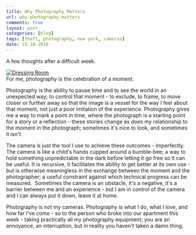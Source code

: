 ```yaml
---
title: Why Photography Matters
url: why-photography-matters
comments: true
layout: post
categories: [blog]
tags: [theft, photography, new york, cameras]
date: 15-10-2010
---
```

<p class="intro">A few thoughts after a difficult week.</p>
<a href="http://www.flickr.com/photos/paulmmay/2952355880/" title="Dressing Room by paulmmay, on Flickr"><img src="http://farm4.static.flickr.com/3253/2952355880_566f19fdc8_z.jpg" class="flickr" alt="Dressing Room" /></a><br />
For me, photography is the celebration of a moment. 

Photography is the ability to pause time and to see the world in an unexpected way; to control that moment - to exclude, to frame, to move closer or further away so that the image is a vessel for the way I feel about that moment, not just a poor imitation of the experience. Photography gives me a way to mark a point in time, where the photograph is a starting point for a story or a reflection - these stories change as does my relationship to the moment in the photograph; sometimes it's nice to look, and sometimes it isn't. 

The camera is just the tool I use to achieve these outcomes - imperfectly. The camera is like a child's hands cupped around a bumble-bee; a way to hold something unpredictable in the dark before letting it go free so it can be useful. It is recursive, it facilitates the ability to get better at its own use - but is otherwise meaningless in the exchange between the moment and the photographer; a useful constraint against which technical progress can be measured.&nbsp; Sometimes the camera is an obstacle, it's a negative, it's a barrier between me and an experience - but I am in control of the camera and I can always put it down, leave it at home.

Photography is not my cameras. Photography is what I do, what I love, and how far I've come - so to the person who broke into our apartment this week - taking practically all my photography equipment; you are an annoyance, an interruption, but in reality you haven't taken a damn thing. 

